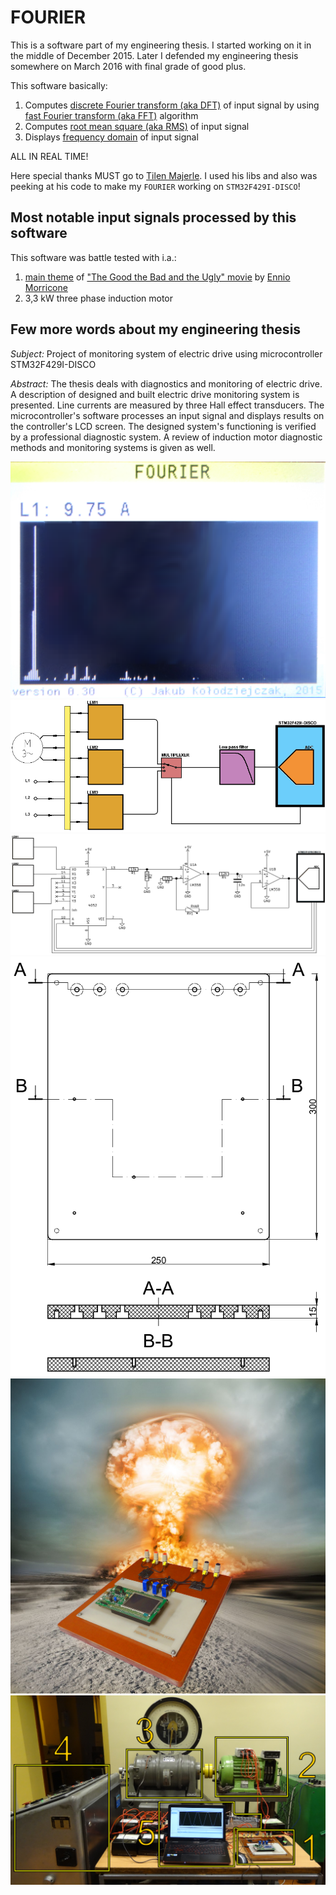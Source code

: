 # FOURIER

This is a software part of my engineering thesis. I started working on it in
the middle of December 2015. Later I defended my engineering thesis somewhere
on March 2016 with final grade of good plus.

This software basically:
1. Computes [discrete Fourier transform (aka
   DFT)](https://en.wikipedia.org/wiki/Discrete_Fourier_transform) of input
   signal by using [fast Fourier transform (aka
   FFT)](https://en.wikipedia.org/wiki/Fast_Fourier_transform) algorithm
2. Computes [root mean square (aka
   RMS)](https://en.wikipedia.org/wiki/Root_mean_square) of input signal
3. Displays [frequency domain](https://en.wikipedia.org/wiki/Frequency_domain)
   of input signal

ALL IN REAL TIME!

Here special thanks MUST go to [Tilen Majerle](https://github.com/MaJerle).
I used his libs and also was peeking at his code to make my `FOURIER` working
on `STM32F429I-DISCO`!


## Most notable input signals processed by this software

This software was battle tested with i.a.:
1. [main theme](https://www.youtube.com/watch?v=h1PfrmCGFnk) of ["The Good the
   Bad and the Ugly"
   movie](https://en.wikipedia.org/wiki/The_Good,_the_Bad_and_the_Ugly) by
   [Ennio Morricone](https://en.wikipedia.org/wiki/Ennio_Morricone)
2. 3,3 kW three phase induction motor


## Few more words about my engineering thesis

*Subject:* Project of monitoring system of electric drive using microcontroller
STM32F429I-DISCO

*Abstract:* The thesis deals with diagnostics and monitoring of electric drive.
A description of designed and built electric drive monitoring system is
presented. Line currents are measured by three Hall effect transducers. The
microcontroller's software processes an input signal and displays results on
the controller's LCD screen. The designed system's functioning is verified by a
professional diagnostic system. A review of induction motor diagnostic methods
and monitoring systems is given as well.

![FOURIER](docs/img/fourier.png)
![block diagram](docs/img/block_diagram.png)
![schematic diagram](docs/img/schematic_diagram.png)
![mounting plate design](docs/img/mounting_plate_design.png)
![Monitoring System](docs/img/final_effect.jpg)
![battle tested](docs/img/battle_test.png)

